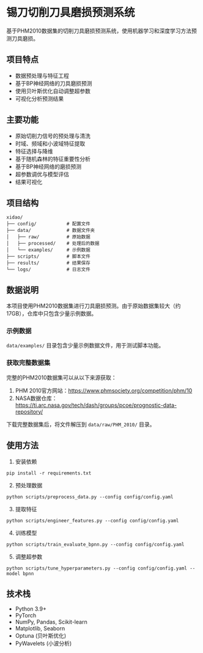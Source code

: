 # 锡刀切削刀具磨损预测系统

基于PHM2010数据集的切削刀具磨损预测系统，使用机器学习和深度学习方法预测刀具磨损。

## 项目特点

- 数据预处理与特征工程
- 基于BP神经网络的刀具磨损预测
- 使用贝叶斯优化自动调整超参数
- 可视化分析预测结果

## 主要功能

- 原始切削力信号的预处理与清洗
- 时域、频域和小波域特征提取
- 特征选择与降维
- 基于随机森林的特征重要性分析
- 基于BP神经网络的磨损预测
- 超参数调优与模型评估
- 结果可视化

## 项目结构

```
xidao/
├── config/           # 配置文件
├── data/             # 数据文件夹
│   ├── raw/          # 原始数据
│   ├── processed/    # 处理后的数据
│   └── examples/     # 示例数据
├── scripts/          # 脚本文件
├── results/          # 结果保存
└── logs/             # 日志文件
```

## 数据说明

本项目使用PHM2010数据集进行刀具磨损预测。由于原始数据集较大（约17GB），仓库中只包含少量示例数据。

### 示例数据

`data/examples/` 目录包含少量示例数据文件，用于测试脚本功能。

### 获取完整数据集

完整的PHM2010数据集可以从以下来源获取：

1. PHM 2010官方网站：https://www.phmsociety.org/competition/phm/10
2. NASA数据仓库：https://ti.arc.nasa.gov/tech/dash/groups/pcoe/prognostic-data-repository/

下载完整数据集后，将文件解压到 `data/raw/PHM_2010/` 目录。

## 使用方法

1. 安装依赖
```
pip install -r requirements.txt
```

2. 预处理数据
```
python scripts/preprocess_data.py --config config/config.yaml
```

3. 提取特征
```
python scripts/engineer_features.py --config config/config.yaml
```

4. 训练模型
```
python scripts/train_evaluate_bpnn.py --config config/config.yaml
```

5. 调整超参数
```
python scripts/tune_hyperparameters.py --config config/config.yaml --model bpnn
```

## 技术栈

- Python 3.9+
- PyTorch
- NumPy, Pandas, Scikit-learn
- Matplotlib, Seaborn
- Optuna (贝叶斯优化)
- PyWavelets (小波分析)
